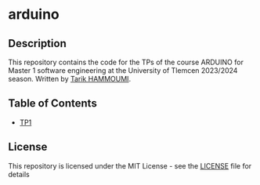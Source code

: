 # arduino

## Description
This repository contains the code for the TPs of the course ARDUINO for Master 1 software engineering at the University of Tlemcen 2023/2024 season. Written by [Tarik HAMMOUMI](https://github.com/ItsTarikBTW).

## Table of Contents
- [TP1](TP1/)

## 

## License
This repository is licensed under the MIT License - see the [LICENSE](LICENSE) file for details
